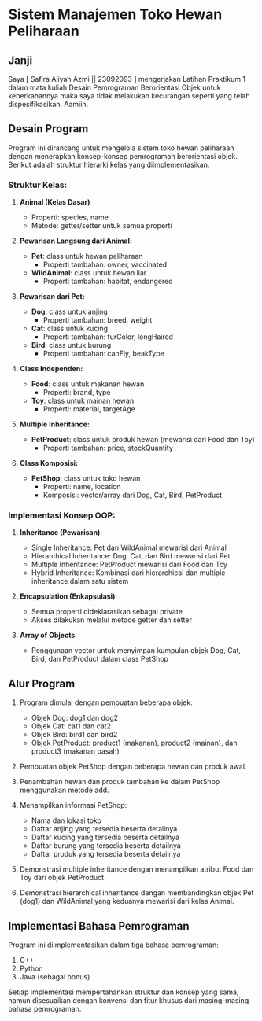 # Sistem Manajemen Toko Hewan Peliharaan

## Janji

Saya [ Safira Aliyah Azmi || 23092093 ] mengerjakan Latihan Praktikum 1 dalam mata kuliah Desain Pemrograman Berorientasi Objek untuk keberkahannya maka saya tidak melakukan kecurangan seperti yang telah dispesifikasikan. Aamiin.

## Desain Program

Program ini dirancang untuk mengelola sistem toko hewan peliharaan dengan menerapkan konsep-konsep pemrograman berorientasi objek. Berikut adalah struktur hierarki kelas yang diimplementasikan:

### Struktur Kelas:

1. **Animal (Kelas Dasar)**
   - Properti: species, name
   - Metode: getter/setter untuk semua properti

2. **Pewarisan Langsung dari Animal:**
   - **Pet**: class untuk hewan peliharaan
     - Properti tambahan: owner, vaccinated
   - **WildAnimal**: class untuk hewan liar
     - Properti tambahan: habitat, endangered

3. **Pewarisan dari Pet:**
   - **Dog**: class untuk anjing
     - Properti tambahan: breed, weight
   - **Cat**: class untuk kucing
     - Properti tambahan: furColor, longHaired
   - **Bird**: class untuk burung
     - Properti tambahan: canFly, beakType

4. **Class Independen:**
   - **Food**: class untuk makanan hewan
     - Properti: brand, type
   - **Toy**: class untuk mainan hewan
     - Properti: material, targetAge

5. **Multiple Inheritance:**
   - **PetProduct**: class untuk produk hewan (mewarisi dari Food dan Toy)
     - Properti tambahan: price, stockQuantity

6. **Class Komposisi:**
   - **PetShop**: class untuk toko hewan
     - Properti: name, location
     - Komposisi: vector/array dari Dog, Cat, Bird, PetProduct

### Implementasi Konsep OOP:

1. **Inheritance (Pewarisan)**:
   - Single Inheritance: Pet dan WildAnimal mewarisi dari Animal
   - Hierarchical Inheritance: Dog, Cat, dan Bird mewarisi dari Pet
   - Multiple Inheritance: PetProduct mewarisi dari Food dan Toy
   - Hybrid Inheritance: Kombinasi dari hierarchical dan multiple inheritance dalam satu sistem

2. **Encapsulation (Enkapsulasi)**:
   - Semua properti dideklarasikan sebagai private
   - Akses dilakukan melalui metode getter dan setter

3. **Array of Objects**:
   - Penggunaan vector untuk menyimpan kumpulan objek Dog, Cat, Bird, dan PetProduct dalam class PetShop

## Alur Program

1. Program dimulai dengan pembuatan beberapa objek:
   - Objek Dog: dog1 dan dog2 
   - Objek Cat: cat1 dan cat2 
   - Objek Bird: bird1 dan bird2
   - Objek PetProduct: product1 (makanan), product2 (mainan), dan product3 (makanan basah)

2. Pembuatan objek PetShop dengan beberapa hewan dan produk awal.

3. Penambahan hewan dan produk tambahan ke dalam PetShop menggunakan metode add.

4. Menampilkan informasi PetShop:
   - Nama dan lokasi toko
   - Daftar anjing yang tersedia beserta detailnya
   - Daftar kucing yang tersedia beserta detailnya
   - Daftar burung yang tersedia beserta detailnya
   - Daftar produk yang tersedia beserta detailnya

5. Demonstrasi multiple inheritance dengan menampilkan atribut Food dan Toy dari objek PetProduct.

6. Demonstrasi hierarchical inheritance dengan membandingkan objek Pet (dog1) dan WildAnimal yang keduanya mewarisi dari kelas Animal.

## Implementasi Bahasa Pemrograman

Program ini diimplementasikan dalam tiga bahasa pemrograman:
1. C++
2. Python 
3. Java (sebagai bonus)

Setiap implementasi mempertahankan struktur dan konsep yang sama, namun disesuaikan dengan konvensi dan fitur khusus dari masing-masing bahasa pemrograman.